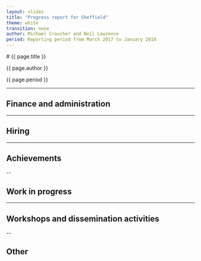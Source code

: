 ```yaml
---
layout: slides
title: "Progress report for Sheffield"
theme: white
transition: none
author: Michael Croucher and Neil Lawrence
period: Reporting period from March 2017 to January 2018
---
```


<section data-markdown data-separator="^---\n" data-separator-vertical="^--\n">
# {{ page.title }}

{{ page.author }}


{{ page.period }}

---

## Finance and administration



---
## Hiring


---
## Achievements




--
## Work in progress


---
## Workshops and dissemination activities


--
## Other



</section>
